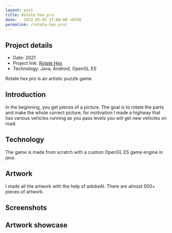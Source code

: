 ```yaml
---
layout: post
title: Rotate hex pro
date:   2022-05-05 17:00:00 +0530
permalink: /rotate-hex-pro/
---
```



## Project details
- Date: 2021
- Project link: [Rotate Hex](https://play.google.com/store/apps/details?id=com.triplethree.hexcolorpuzzle&hl=en&gl=US)
- Technology: Java, Android, OpenGL ES


Rotate hex pro is an artistic puzzle game.


## Introduction

In the beginning, you get pieces of a picture. The goal is to rotate the parts and make the whole correct picture, for motivation I made a highway that has various vehicles running as  you pass levels you will get new vehicles on road.


## Technology

The game is made from scratch with a custom OpenGL ES game engine in java.

## Artwork

I made all the artwork with the help of adobeAI. There are almost 500+ pieces of artwork.

## Screenshots


## Artwork showcase